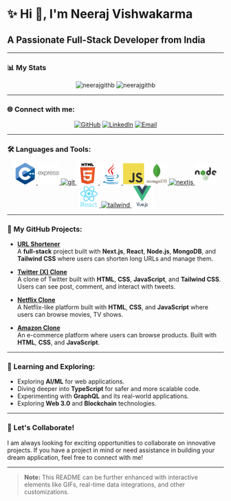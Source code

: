 # ✨ Hi 👋, I'm **Neeraj Vishwakarma**  
## A Passionate Full-Stack Developer from India

---

### 📊 **My Stats**
<p align="center">
  <img src="https://github-readme-stats.vercel.app/api?username=neerajgithb&show_icons=true&locale=en&hide_title=true&hide=prs&count_private=true&hide_border=true&theme=radical" alt="neerajgithb" />
  <img src="https://github-readme-stats.vercel.app/api/top-langs?username=neerajgithb&show_icons=true&locale=en&layout=compact&hide_border=true&theme=radical" alt="neerajgithb" />
</p>

---

### 🌐 **Connect with me:**

<p align="center">
  <a href="https://github.com/neerajgithb" target="_blank"><img src="https://img.shields.io/badge/-GitHub-333333?style=flat&logo=github&logoColor=white" alt="GitHub" /></a>
  <a href="https://www.linkedin.com/in/neeraj-vishwakarma-b87592281/" target="_blank"><img src="https://img.shields.io/badge/-LinkedIn-0e76a8?style=flat&logo=linkedin&logoColor=white" alt="LinkedIn" /></a>
  <a href="mailto:neeraj@example.com"><img src="https://img.shields.io/badge/-Email-ea4335?style=flat&logo=gmail&logoColor=white" alt="Email" /></a>
</p>

---

### 🛠️ **Languages and Tools:**

<p align="center">
  <a href="https://www.w3schools.com/cpp/" target="_blank" rel="noreferrer">
    <img src="https://raw.githubusercontent.com/devicons/devicon/master/icons/cplusplus/cplusplus-original.svg" alt="cplusplus" width="50" height="50"/>
  </a>
  <a href="https://expressjs.com" target="_blank" rel="noreferrer">
    <img src="https://raw.githubusercontent.com/devicons/devicon/master/icons/express/express-original-wordmark.svg" alt="express" width="50" height="50"/>
  </a>
  <a href="https://git-scm.com/" target="_blank" rel="noreferrer">
    <img src="https://www.vectorlogo.zone/logos/git-scm/git-scm-icon.svg" alt="git" width="50" height="50"/>
  </a>
  <a href="https://www.w3.org/html/" target="_blank" rel="noreferrer">
    <img src="https://raw.githubusercontent.com/devicons/devicon/master/icons/html5/html5-original-wordmark.svg" alt="html5" width="50" height="50"/>
  </a>
  <a href="https://www.java.com" target="_blank" rel="noreferrer">
    <img src="https://raw.githubusercontent.com/devicons/devicon/master/icons/java/java-original.svg" alt="java" width="50" height="50"/>
  </a>
  <a href="https://developer.mozilla.org/en-US/docs/Web/JavaScript" target="_blank" rel="noreferrer">
    <img src="https://raw.githubusercontent.com/devicons/devicon/master/icons/javascript/javascript-original.svg" alt="javascript" width="50" height="50"/>
  </a>
  <a href="https://www.mongodb.com/" target="_blank" rel="noreferrer">
    <img src="https://raw.githubusercontent.com/devicons/devicon/master/icons/mongodb/mongodb-original-wordmark.svg" alt="mongodb" width="50" height="50"/>
  </a>
  <a href="https://nextjs.org/" target="_blank" rel="noreferrer">
    <img src="https://cdn.worldvectorlogo.com/logos/nextjs-2.svg" alt="nextjs" width="50" height="50"/>
  </a>
  <a href="https://nodejs.org" target="_blank" rel="noreferrer">
    <img src="https://raw.githubusercontent.com/devicons/devicon/master/icons/nodejs/nodejs-original-wordmark.svg" alt="nodejs" width="50" height="50"/>
  </a>
  <a href="https://reactjs.org/" target="_blank" rel="noreferrer">
    <img src="https://raw.githubusercontent.com/devicons/devicon/master/icons/react/react-original-wordmark.svg" alt="react" width="50" height="50"/>
  </a>
  <a href="https://tailwindcss.com/" target="_blank" rel="noreferrer">
    <img src="https://www.vectorlogo.zone/logos/tailwindcss/tailwindcss-icon.svg" alt="tailwind" width="50" height="50"/>
  </a>
  <a href="https://vuejs.org/" target="_blank" rel="noreferrer">
    <img src="https://raw.githubusercontent.com/devicons/devicon/master/icons/vuejs/vuejs-original-wordmark.svg" alt="vuejs" width="50" height="50"/>
  </a>
</p>

---

### 🚀 **My GitHub Projects:**

- [**URL Shortener**](https://quick-n.vercel.app)  
  A **full-stack** project built with **Next.js**, **React**, **Node.js**, **MongoDB**, and **Tailwind CSS** where users can shorten long URLs and manage them.

- [**Twitter (X) Clone**](https://x-n.vercel.app)  
  A clone of Twitter built with **HTML**, **CSS**, **JavaScript**, and **Tailwind CSS**. Users can see post, comment, and interact with tweets.

- [**Netflix Clone**](https://netflix-n.vercel.app)  
  A Netflix-like platform built with **HTML**, **CSS**, and **JavaScript** where users can browse movies, TV shows.

- [**Amazon Clone**](https://amazon-n.vercel.app)  
  An e-commerce platform where users can browse products. Built with **HTML**, **CSS**, and **JavaScript**.


---

### 🌱 **Learning and Exploring:**

- Exploring **AI/ML** for web applications.
- Diving deeper into **TypeScript** for safer and more scalable code.
- Experimenting with **GraphQL** and its real-world applications.
- Exploring **Web 3.0** and **Blockchain** technologies.

---

### 🤝 **Let's Collaborate!**

I am always looking for exciting opportunities to collaborate on innovative projects. If you have a project in mind or need assistance in building your dream application, feel free to connect with me!

---

> **Note:** This README can be further enhanced with interactive elements like GIFs, real-time data integrations, and other customizations.
